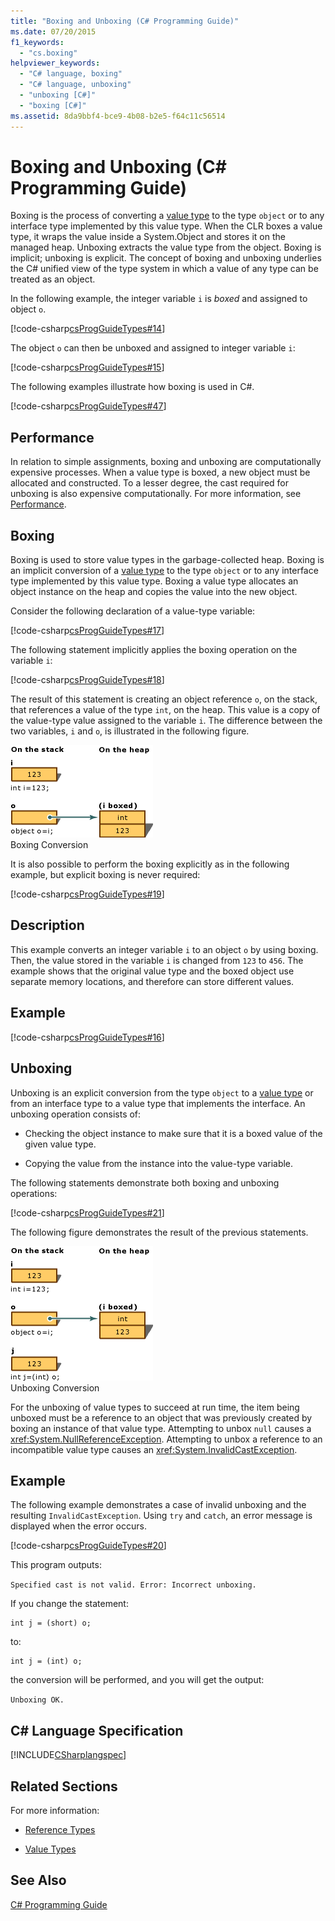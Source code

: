 ```yaml
---
title: "Boxing and Unboxing (C# Programming Guide)"
ms.date: 07/20/2015
f1_keywords: 
  - "cs.boxing"
helpviewer_keywords: 
  - "C# language, boxing"
  - "C# language, unboxing"
  - "unboxing [C#]"
  - "boxing [C#]"
ms.assetid: 8da9bbf4-bce9-4b08-b2e5-f64c11c56514
---
```

# Boxing and Unboxing (C# Programming Guide)
Boxing is the process of converting a [value type](../../../csharp/language-reference/keywords/value-types.md) to the type `object` or to any interface type implemented by this value type. When the CLR boxes a value type, it wraps the value inside a System.Object and stores it on the managed heap. Unboxing extracts the value type from the object. Boxing is implicit; unboxing is explicit. The concept of boxing and unboxing underlies the C# unified view of the type system in which a value of any type can be treated as an object.  
  
 In the following example, the integer variable `i` is *boxed* and assigned to object `o`.  
  
 [!code-csharp[csProgGuideTypes#14](../../../csharp/programming-guide/nullable-types/codesnippet/CSharp/boxing-and-unboxing_1.cs)]  
  
 The object `o` can then be unboxed and assigned to integer variable `i`:  
  
 [!code-csharp[csProgGuideTypes#15](../../../csharp/programming-guide/nullable-types/codesnippet/CSharp/boxing-and-unboxing_2.cs)]  
  
 The following examples illustrate how boxing is used in C#.  
  
 [!code-csharp[csProgGuideTypes#47](../../../csharp/programming-guide/nullable-types/codesnippet/CSharp/boxing-and-unboxing_3.cs)]  
  
## Performance  
 In relation to simple assignments, boxing and unboxing are computationally expensive processes. When a value type is boxed, a new object must be allocated and constructed. To a lesser degree, the cast required for unboxing is also expensive computationally. For more information, see [Performance](/dotnet/framework/performance/performance-tips).  
  
## Boxing  
 Boxing is used to store value types in the garbage-collected heap. Boxing is an implicit conversion of a [value type](../../../csharp/language-reference/keywords/value-types.md) to the type `object` or to any interface type implemented by this value type. Boxing a value type allocates an object instance on the heap and copies the value into the new object.  
  
 Consider the following declaration of a value-type variable:  
  
 [!code-csharp[csProgGuideTypes#17](../../../csharp/programming-guide/nullable-types/codesnippet/CSharp/boxing-and-unboxing_4.cs)]  
  
 The following statement implicitly applies the boxing operation on the variable `i`:  
  
 [!code-csharp[csProgGuideTypes#18](../../../csharp/programming-guide/nullable-types/codesnippet/CSharp/boxing-and-unboxing_5.cs)]  
  
 The result of this statement is creating an object reference `o`, on the stack, that references a value of the type `int`, on the heap. This value is a copy of the value-type value assigned to the variable `i`. The difference between the two variables, `i` and `o`, is illustrated in the following figure.  
  
 ![BoxingConversion graphic](../../../csharp/programming-guide/types/media/vcboxingconversion.gif "vcBoxingConversion")  
Boxing Conversion  
  
 It is also possible to perform the boxing explicitly as in the following example, but explicit boxing is never required:  
  
 [!code-csharp[csProgGuideTypes#19](../../../csharp/programming-guide/nullable-types/codesnippet/CSharp/boxing-and-unboxing_6.cs)]  
  
## Description  
 This example converts an integer variable `i` to an object `o` by using boxing. Then, the value stored in the variable `i` is changed from `123` to `456`. The example shows that the original value type and the boxed object use separate memory locations, and therefore can store different values.  
  
## Example  
 [!code-csharp[csProgGuideTypes#16](../../../csharp/programming-guide/nullable-types/codesnippet/CSharp/boxing-and-unboxing_7.cs)]  
  
## Unboxing  
 Unboxing is an explicit conversion from the type `object` to a [value type](../../../csharp/language-reference/keywords/value-types.md) or from an interface type to a value type that implements the interface. An unboxing operation consists of:  
  
-   Checking the object instance to make sure that it is a boxed value of the given value type.  
  
-   Copying the value from the instance into the value-type variable.  
  
 The following statements demonstrate both boxing and unboxing operations:  
  
 [!code-csharp[csProgGuideTypes#21](../../../csharp/programming-guide/nullable-types/codesnippet/CSharp/boxing-and-unboxing_8.cs)]  
  
 The following figure demonstrates the result of the previous statements.  
  
 ![UnBoxing Conversion graphic](../../../csharp/programming-guide/types/media/vcunboxingconversion.gif "vcUnBoxingConversion")  
Unboxing Conversion  
  
 For the unboxing of value types to succeed at run time, the item being unboxed must be a reference to an object that was previously created by boxing an instance of that value type. Attempting to unbox `null` causes a <xref:System.NullReferenceException>. Attempting to unbox a reference to an incompatible value type causes an <xref:System.InvalidCastException>.  
  
## Example  
 The following example demonstrates a case of invalid unboxing and the resulting `InvalidCastException`. Using `try` and `catch`, an error message is displayed when the error occurs.  
  
 [!code-csharp[csProgGuideTypes#20](../../../csharp/programming-guide/nullable-types/codesnippet/CSharp/boxing-and-unboxing_9.cs)]  
  
 This program outputs:  
  
 `Specified cast is not valid. Error: Incorrect unboxing.`  
  
 If you change the statement:  
  
```  
int j = (short) o;  
```  
  
 to:  
  
```  
int j = (int) o;  
```  
  
 the conversion will be performed, and you will get the output:  
  
 `Unboxing OK.`  
  
## C# Language Specification  
 [!INCLUDE[CSharplangspec](~/includes/csharplangspec-md.md)]  
  
## Related Sections  
 For more information:  
  
-   [Reference Types](../../../csharp/language-reference/keywords/reference-types.md)  
  
-   [Value Types](../../../csharp/language-reference/keywords/value-types.md)  
  
## See Also  
 [C# Programming Guide](../../../csharp/programming-guide/index.md)
